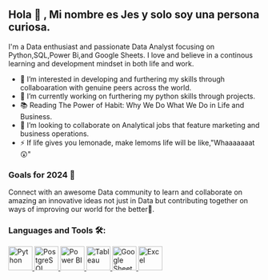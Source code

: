 ## Hola 👋 , Mi nombre es Jes y solo soy una persona curiosa. ##

I'm a Data enthusiast and passionate Data Analyst focusing on Python,SQL,Power Bi,and Google Sheets. I love and believe in a continous learning and development mindset in both life and work. 

- 👯 I’m interested in developing and furthering my skills through collaboaration with genuine peers across the world.
- 🌱 I’m currently working on furthering my python skills through projects.
- 📚 Reading The Power of Habit: Why We Do What We Do in Life and Business.
- 💞️ I’m looking to collaborate on Analytical jobs that feature marketing and business operations.
- ⚡ If life gives you lemonade, make lemoms life will be like,"Whaaaaaaat 😲"

### Goals for 2024 💪

Connect with an awesome Data community to learn and collaborate on amazing an innovative ideas not just in Data but contributing together on ways of improving our world for the better🙂.

### Languages and Tools 🛠:

<p align="left">
    <a href="https://www.python.org" target="_blank" rel="noreferrer">
        <img src="https://img.icons8.com/color/48/000000/python.png" alt="Python" width="48" height="48"/>
    </a>
    <a href="https://www.postgresql.org/" target="_blank" rel="noreferrer">
        <img src="https://img.icons8.com/color/48/000000/postgreesql.png" alt="PostgreSQL" width="48" height="48"/>
    </a>
    <a href="https://powerbi.microsoft.com/en-us/" target="_blank" rel="noreferrer">
        <img src="https://img.icons8.com/color/48/000000/power-bi.png" alt="Power BI" width="48" height="48"/>
    </a>
    <a href="https://www.tableau.com/" target="_blank" rel="noreferrer">
        <img src="https://img.icons8.com/color/48/000000/tableau-software.png" alt="Tableau" width="48" height="48"/>
    </a>
    <a href="https://www.google.com/sheets/about/" target="_blank" rel="noreferrer">
        <img src="https://img.icons8.com/color/48/000000/google-sheets.png" alt="Google Sheets" width="48" height="48"/>
    </a>
    <a href="https://www.microsoft.com/en-us/microsoft-365/excel" target="_blank" rel="noreferrer">
        <img src="https://img.icons8.com/color/48/000000/microsoft-excel-2019.png" alt="Excel" width="48" height="48"/>
    </a>
</p>





